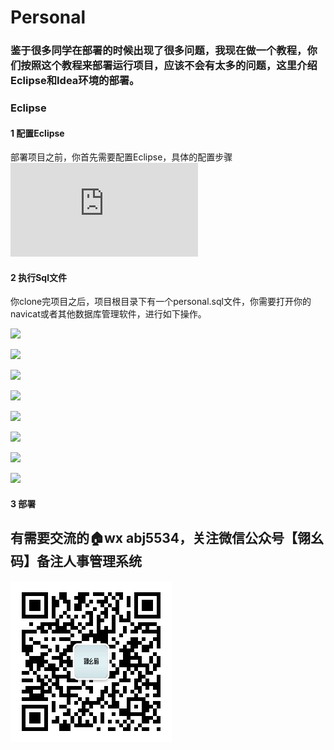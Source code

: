 # Personal
### 鉴于很多同学在部署的时候出现了很多问题，我现在做一个教程，你们按照这个教程来部署运行项目，应该不会有太多的问题，这里介绍Eclipse和Idea环境的部署。

### Eclipse
#### 1 配置Eclipse

部署项目之前，你首先需要配置Eclipse，具体的配置步骤 ![Eclipse配置](https://github.com/ahualy/Java-Tutorial/blob/master/Eclipse%E9%85%8D%E7%BD%AE.md)

#### 2  执行Sql文件

你clone完项目之后，项目根目录下有一个personal.sql文件，你需要打开你的navicat或者其他数据库管理软件，进行如下操作。

![](E:\ABJ-AHUALY\Personal\images\a.png)

![](E:\ABJ-AHUALY\Personal\images\b.png)

![](E:\ABJ-AHUALY\Personal\images\c.png)

![](E:\ABJ-AHUALY\Personal\images\d.png)

![](E:\ABJ-AHUALY\Personal\images\e.png)

![](E:\ABJ-AHUALY\Personal\images\f.png)

![](E:\ABJ-AHUALY\Personal\images\g.png)

![](E:\ABJ-AHUALY\Personal\images\h.png)

#### 3 部署



## 有需要交流的🏠wx abj5534，关注微信公众号【翎幺码】备注人事管理系统

![](images/qrcode_for_gh_12f50bd18152_258.jpg)
